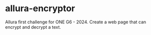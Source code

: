 # allura-encryptor
Allura first challenge for ONE G6 - 2024. Create a web page that can encrypt and decrypt a text.
